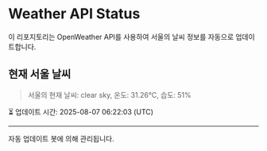 
# Weather API Status

이 리포지토리는 OpenWeather API를 사용하여 서울의 날씨 정보를 자동으로 업데이트합니다.

## 현재 서울 날씨
> 서울의 현재 날씨: clear sky, 온도: 31.26°C, 습도: 51%

⏳ 업데이트 시간: 2025-08-07 06:22:03 (UTC)

---
자동 업데이트 봇에 의해 관리됩니다.
